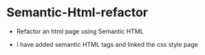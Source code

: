 # Semantic-Html-refactor

- Refactor an html page using Semantic HTML

- I have added semantic HTML tags and linked the css style page

